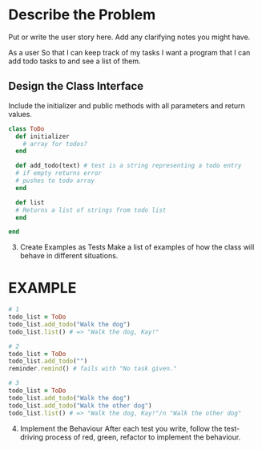 # Describe the Problem
Put or write the user story here. Add any clarifying notes you might have.

As a user
So that I can keep track of my tasks
I want a program that I can add todo tasks to and see a list of them.

## Design the Class Interface
Include the initializer and public methods with all parameters and return values.

``` ruby
class ToDo
  def initializer
    # array for todos? 
  end

  def add_todo(text) # test is a string representing a todo entry
  # if empty returns error
  # pushes to todo array
  end

  def list
  # Returns a list of strings from todo list
  end

end  
```
3. Create Examples as Tests
Make a list of examples of how the class will behave in different situations.

# EXAMPLE

``` ruby
# 1
todo_list = ToDo
todo_list.add_todo("Walk the dog")
todo_list.list() # => "Walk the dog, Kay!"

# 2
todo_list = ToDo
todo_list.add_todo("")
reminder.remind() # fails with "No task given."

# 3
todo_list = ToDo
todo_list.add_todo("Walk the dog")
todo_list.add_todo("Walk the other dog")
todo_list.list() # => "Walk the dog, Kay!"/n "Walk the other dog"

``` 

4. Implement the Behaviour
After each test you write, follow the test-driving process of red, green, refactor to implement the behaviour.


